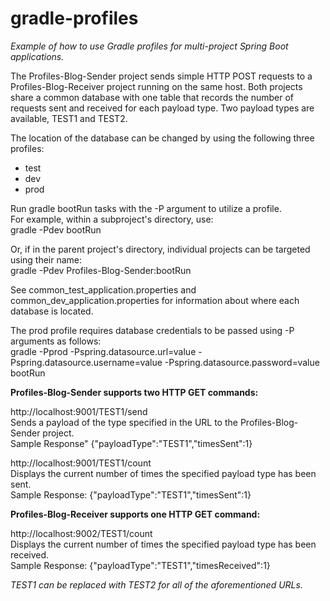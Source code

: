 # gradle-profiles
_Example of how to use Gradle profiles for multi-project Spring Boot applications._

The Profiles-Blog-Sender project sends simple HTTP POST requests to a Profiles-Blog-Receiver project running on the same host. Both projects share a common database with one table that records the number of requests sent and received for each payload type. Two payload types are available, TEST1 and TEST2.

The location of the database can be changed by using the following three profiles:
* test
* dev
* prod

Run gradle bootRun tasks with the -P argument to utilize a profile.  
For example, within a subproject's directory, use:  
gradle -Pdev bootRun

Or, if in the parent project's directory, individual projects can be targeted using their name:  
gradle -Pdev Profiles-Blog-Sender:bootRun

See common\_test\_application.properties and common\_dev\_application.properties for information about where each database is located.

The prod profile requires database credentials to be passed using -P arguments as follows:  
gradle -Pprod -Pspring.datasource.url=value -Pspring.datasource.username=value -Pspring.datasource.password=value bootRun

**Profiles-Blog-Sender supports two HTTP GET commands:**

http://localhost:9001/TEST1/send  
Sends a payload of the type specified in the URL to the Profiles-Blog-Sender project.  
Sample Response" {"payloadType":"TEST1","timesSent":1}

http://localhost:9001/TEST1/count  
Displays the current number of times the specified payload type has been sent.  
Sample Response: {"payloadType":"TEST1","timesSent":1}

**Profiles-Blog-Receiver supports one HTTP GET command:**

http://localhost:9002/TEST1/count  
Displays the current number of times the specified payload type has been received.  
Sample Response: {"payloadType":"TEST1","timesReceived":1}

_TEST1 can be replaced with TEST2 for all of the aforementioned URLs._
